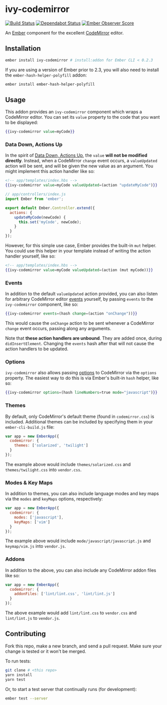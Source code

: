 # ivy-codemirror

[![Build Status](https://travis-ci.org/IvyApp/ivy-codemirror.svg?branch=master)](https://travis-ci.org/IvyApp/ivy-codemirror)
[![Dependabot Status](https://api.dependabot.com/badges/status?host=github&repo=IvyApp/ivy-codemirror)](https://dependabot.com)
[![Ember Observer Score](http://emberobserver.com/badges/ivy-codemirror.svg)](http://emberobserver.com/addons/ivy-codemirror)

An [Ember](http://emberjs.com) component for the excellent [CodeMirror](http://codemirror.net) editor.

## Installation

```sh
ember install ivy-codemirror # install:addon for Ember CLI < 0.2.3
```

If you are using a version of Ember prior to 2.3, you will also need to install the `ember-hash-helper-polyfill` addon:

```sh
ember install ember-hash-helper-polyfill
```

## Usage

This addon provides an `ivy-codemirror` component which wraps a CodeMirror editor. You can set its `value` property to the code that you want to be displayed:

```handlebars
{{ivy-codemirror value=myCode}}
```

### Data Down, Actions Up

In the spirit of [Data Down, Actions Up](https://dockyard.com/blog/2015/10/14/best-practices-data-down-actions-up), the `value` **will not be modified directly**. Instead, when a CodeMirror `change` event occurs, a `valueUpdated` action will be sent, and will be given the new value as an argument. You might implement this action handler like so:

```handlebars
<!-- app/templates/index.hbs -->
{{ivy-codemirror value=myCode valueUpdated=(action "updateMyCode")}}
```

```javascript
// app/controllers/index.js
import Ember from 'ember';

export default Ember.Controller.extend({
  actions: {
    updateMyCode(newCode) {
      this.set('myCode', newCode);
    }
  }
});
```

However, for this simple use case, Ember provides the built-in `mut` helper. You could use this helper in your template instead of writing the action handler yourself, like so:

```handlebars
<!-- app/templates/index.hbs -->
{{ivy-codemirror value=myCode valueUpdated=(action (mut myCode))}}
```

### Events

In addition to the default `valueUpdated` action provided, you can also listen for arbitrary CodeMirror editor [events](http://codemirror.net/doc/manual.html#events) yourself, by passing `events` to the `ivy-codemirror` component, like so:

```handlebars
{{ivy-codemirror events=(hash change=(action "onChange"))}}
```

This would cause the `onChange` action to be sent whenever a CodeMirror `change` event occurs, passing along any arguments.

Note that **these action handlers are unbound**. They are added once, during `didInsertElement`. Changing the `events` hash after that will not cause the action handlers to be updated.

### Options

`ivy-codemirror` also allows passing [options](http://codemirror.net/doc/manual.html#config) to CodeMirror via the `options` property. The easiest way to do this is via Ember's built-in `hash` helper, like so:

```handlebars
{{ivy-codemirror options=(hash lineNumbers=true mode="javascript")}}
```

### Themes

By default, only CodeMirror's default theme (found in `codemirror.css`) is included. Additional themes can be included by specifying them in your `ember-cli-build.js` file:

```js
var app = new EmberApp({
  codemirror: {
    themes: ['solarized', 'twilight']
  }
});
```

The example above would include `themes/solarized.css` and `themes/twilight.css` into `vendor.css`.

### Modes & Key Maps

In addition to themes, you can also include language modes and key maps via the `modes` and `keyMaps` options, respectively:

```js
var app = new EmberApp({
  codemirror: {
    modes: ['javascript'],
    keyMaps: ['vim']
  }
});
```

The example above would include `mode/javascript/javascript.js` and `keymap/vim.js` into `vendor.js`.

### Addons

In addition to the above, you can also include any CodeMirror addon files like so:

```js
var app = new EmberApp({
  codemirror: {
    addonFiles: ['lint/lint.css', 'lint/lint.js']
  }
});
```

The above example would add `lint/lint.css` to `vendor.css` and `lint/lint.js` to `vendor.js`.

## Contributing

Fork this repo, make a new branch, and send a pull request. Make sure your change is tested or it won't be merged.

To run tests:

```sh
git clone # <this repo>
yarn install
yarn test
```

Or, to start a test server that continually runs (for development):

```sh
ember test --server
```
